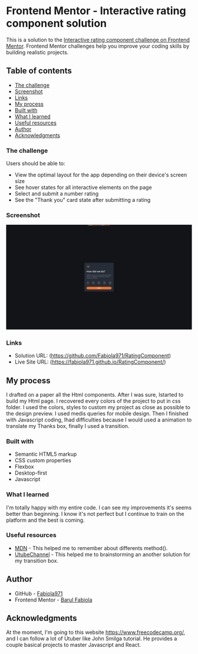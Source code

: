 # Frontend Mentor - Interactive rating component solution

This is a solution to the [Interactive rating component challenge on Frontend Mentor](https://www.frontendmentor.io/challenges/interactive-rating-component-koxpeBUmI). Frontend Mentor challenges help you improve your coding skills by building realistic projects. 

## Table of contents


  - [The challenge](#the-challenge)
  - [Screenshot](#screenshot)
  - [Links](#links)
  - [My process](#my-process)
  - [Built with](#built-with)
  - [What I learned](#what-i-learned)
  - [Useful resources](#useful-resources)
  - [Author](#author)
  - [Acknowledgments](#acknowledgments)



### The challenge

Users should be able to:

- View the optimal layout for the app depending on their device's screen size
- See hover states for all interactive elements on the page
- Select and submit a number rating
- See the "Thank you" card state after submitting a rating

### Screenshot

![](./myDesign/screenshot.png)


### Links

- Solution URL: (https://github.com/Fabiola971/RatingComponent)
- Live Site URL: (https://fabiola971.github.io/RatingComponent/)

## My process

I drafted on a paper all the Html components. After I was sure, Istarted to build my Html page. I recovered every colors of the project to put in css folder.
I used the colors, styles to custom my project as close as possible to the design preview. I used medis queries for mobile design.
Then I finished with Javascript coding, Ihad difficulties because I would used a animation to translate my Thanks box, finally I used a transition.


### Built with

- Semantic HTML5 markup
- CSS custom properties
- Flexbox
- Desktop-first 
- Javascript

### What I learned

I'm totally happy with my entire code.
I can see my improvements it's seems better than beginning.
I know it's not perfect but I continue to train on the platform and the best is coming.


### Useful resources

- [MDN](https://developer.mozilla.org) - This helped me to remember about differents method(). 
- [UtubeChannel](https://www.youtube.com/@GreatStackDev) - This helped me to brainstorming an another solution for my transition box.



## Author

- GitHub - [Fabiola971](https://github.com/Fabiola971)
- Frontend Mentor - [Barul Fabiola](https://www.frontendmentor.io/profile/Fabiola971)



## Acknowledgments

At the moment, I'm going to this website https://www.freecodecamp.org/, and I can follow a lot of Utuber like John Smilga tutorial. He provides a couple basical projects to master Javascript and React.
